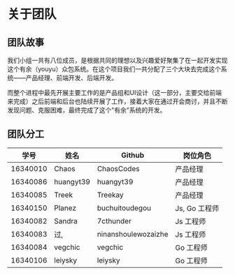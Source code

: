 # 关于团队

## 团队故事

我们小组一共有八位成员，是根据共同的理想以及兴趣爱好聚集了在一起开发实现这个有余（youyu）众包系统。在这个项目我们一共分配了三个大块去完成这个系统——产品经理、前端开发、后端开发。

而整个进程中最先开展主要工作的是产品组和UI设计（这一部分，主要交给前端来完成）之后前端和后台也陆续开展了工作，接着大家在通过开会商讨，并且不断发现问题、克服困难，最终完成了这个"有余"系统的开发。

## 团队分工

| 学号     | 姓名      | Github              | 岗位角色      |
| -------- | --------- | ------------------- | ------------- |
| 16340010 | Chaos     | ChaosCodes          | 产品经理      |
| 16340086 | huangyt39 | huangyt39           | 产品经理      |
| 16340085 | Treek     | Treekay             | 产品经理      |
| 16340150 | Planez    | buchuitoudegou      | Js, Go 工程师 |
| 16340082 | Sandra    | 7cthunder           | Js 工程师     |
| 16340083 | 过,       | ninanshoulewozaizhe | Js 工程师     |
| 16340084 | vegchic   | vegchic             | Go 工程师     |
| 16340106 | leiysky   | leiysky             | Go 工程师     |
